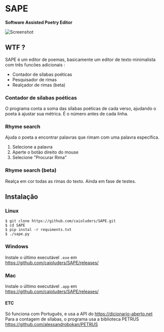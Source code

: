 # SAPE
**Software Assisted Poetry Editor**

![Screenshot](https://i.imgur.com/EWA3UWD.png)

## WTF ?
SAPE é um editor de poemas, basicamente um editor de texto minimalista com três funcões adicionais : 
* Contador de sílabas poéticas
* Pesquisador de rimas
* Realçador de rimas (beta)

### Contador de sílabas poéticas
O programa conta a soma das sílabas poéticas de cada verso, ajudando o poeta à ajustar sua métrica. É o número antes de cada linha.

### Rhyme search
Ajuda o poeta a encontrar palavras que rimam com uma palavra específica.
1. Selecione a palavra
2. Aperte o botão direito do mouse
3. Selecione "Procurar Rima"

### Rhyme search (beta)
Realça em cor todas as rimas do texto. Ainda em fase de testes.

## Instalação

### Linux

```
$ git clone https://github.com/caioluders/SAPE.git
$ cd SAPE
$ pip instal -r requiments.txt
$ ./sape.py
```

### Windows

Instale o último executável `.exe` em https://github.com/caioluders/SAPE/releases/

### Mac

Instale o último executável `.app` em https://github.com/caioluders/SAPE/releases/

#### ETC
Só funciona com Português, e usa a API do https://dicionario-aberto.net
Para a contagem de sílabas, o programa usa a biblioteca PETRUS https://github.com/alessandrobokan/PETRUS

